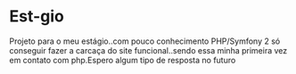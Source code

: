 # Est-gio
Projeto para o meu estágio..com pouco conhecimento PHP/Symfony 2 só conseguir fazer a carcaça do site  funcional..sendo essa minha primeira vez em contato com php.Espero algum tipo de resposta no futuro
